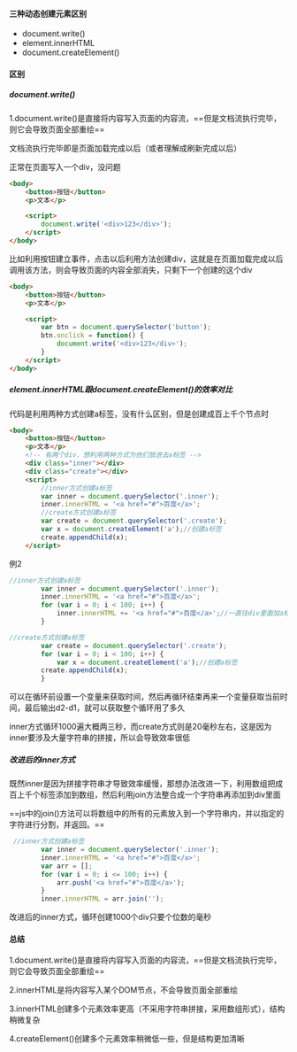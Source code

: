 #### 三种动态创建元素区别

+ document.write()
+ element.innerHTML
+ document.createElement()

#### 区别

##### document.write()

1.document.write()是直接将内容写入页面的内容流，==但是文档流执行完毕，则它会导致页面全部重绘==

文档流执行完毕即是页面加载完成以后（或者理解成刷新完成以后）

正常在页面写入一个div，没问题

```html
<body>
    <button>按钮</button>
    <p>文本</p>

    <script>
        document.write('<div>123</div>');
    </script>
</body>
```

比如利用按钮建立事件，点击以后利用方法创建div，这就是在页面加载完成以后调用该方法，则会导致页面的内容全部消失，只剩下一个创建的这个div

```html
<body>
    <button>按钮</button>
    <p>文本</p>

    <script>
        var btn = document.querySelector('button');
        btn.onclick = function() {
            document.write('<div>123</div>');
        }
    </script>
</body>
```



##### element.innerHTML跟document.createElement()的效率对比

代码是利用两种方式创建a标签，没有什么区别，但是创建成百上千个节点时

```html
<body>
    <button>按钮</button>
    <p>文本</p>
    <!-- 有两个div，想利用两种方式为他们放进去a标签 -->
    <div class="inner"></div>
    <div class="create"></div>
    <script>
        //inner方式创建a标签
        var inner = document.querySelector('.inner');
        inner.innerHTML = '<a href="#">百度</a>';
        //create方式创建a标签
        var create = document.querySelector('.create');
        var x = document.createElement('a');//创建a标签
        create.appendChild(x);
    </script>
```

例2

```js
//inner方式创建a标签
        var inner = document.querySelector('.inner');
        inner.innerHTML = '<a href="#">百度</a>';
        for (var i = 0; i < 100; i++) {
            inner.innerHTML += '<a href="#">百度</a>';//一直往div里面加a标签，所以是+=
        }
```

```js
//create方式创建a标签
        var create = document.querySelector('.create');
        for (var i = 0; i < 100; i++) {
            var x = document.createElement('a');//创建a标签
        create.appendChild(x);
        }
```

可以在循环前设置一个变量来获取时间，然后再循环结束再来一个变量获取当前时间，最后输出d2-d1，就可以获取整个循环用了多久

inner方式循环1000遍大概两三秒，而create方式则是20毫秒左右，这是因为inner要涉及大量字符串的拼接，所以会导致效率很低

##### 改进后的inner方式

既然inner是因为拼接字符串才导致效率缓慢，那想办法改进一下，利用数组把成百上千个标签添加到数组，然后利用join方法整合成一个字符串再添加到div里面

==js中的join()方法可以将数组中的所有的元素放入到一个字符串内，并以指定的字符进行分割，并返回。==

```js
 //inner方式创建a标签
        var inner = document.querySelector('.inner');
        inner.innerHTML = '<a href="#">百度</a>';
        var arr = [];
        for (var i = 0; i <= 100; i++) {
            arr.push('<a href="#">百度</a>');
        }
        inner.innerHTML = arr.join('');
```

改进后的inner方式，循环创建1000个div只要个位数的毫秒



#### 总结

1.document.write()是直接将内容写入页面的内容流，==但是文档流执行完毕，则它会导致页面全部重绘==

2.innerHTML是将内容写入某个DOM节点，不会导致页面全部重绘

3.innerHTML创建多个元素效率更高（不采用字符串拼接，采用数组形式），结构稍微复杂

4.createElement()创建多个元素效率稍微低一些，但是结构更加清晰